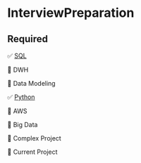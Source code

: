 # InterviewPreparation

## Required

[comment]: # (Use :black_square_button: for uncomplete tasks and :white_check_mark: for completed tasks. )

:white_check_mark: [SQL](https://github.com/sakshi1303/InterviewPreparation/blob/master/SQL/sql.md)


:black_square_button: DWH


:black_square_button: Data Modeling


:white_check_mark: [Python](https://github.com/sakshi1303/InterviewPreparation/blob/master/Python/python.md)


:black_square_button: AWS


:black_square_button: Big Data


:black_square_button: Complex Project


:black_square_button: Current Project
